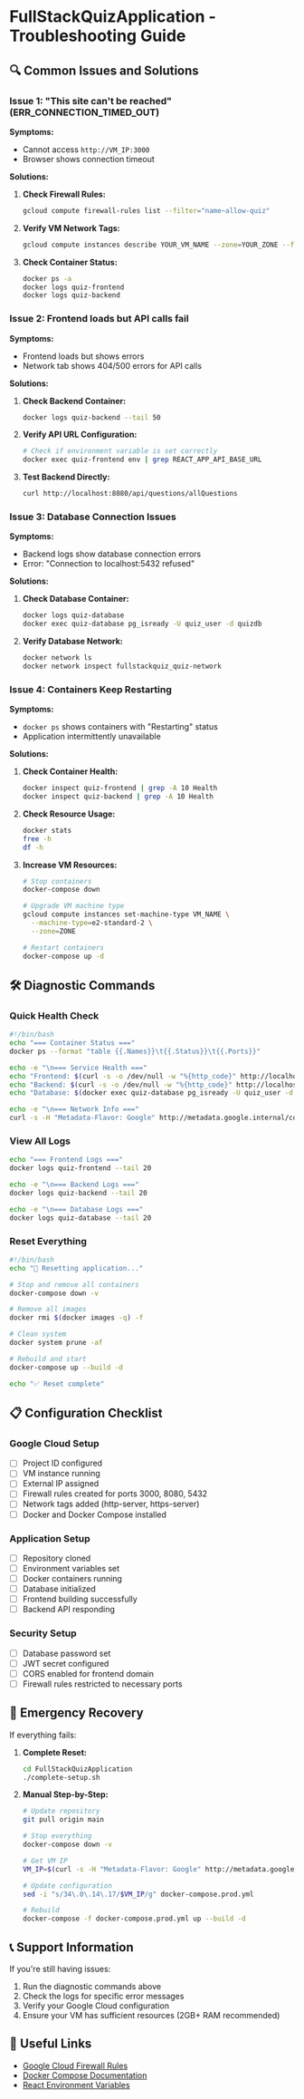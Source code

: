 # FullStackQuizApplication - Troubleshooting Guide

## 🔍 Common Issues and Solutions

### Issue 1: "This site can't be reached" (ERR_CONNECTION_TIMED_OUT)

**Symptoms:**
- Cannot access `http://VM_IP:3000` 
- Browser shows connection timeout

**Solutions:**
1. **Check Firewall Rules:**
   ```bash
   gcloud compute firewall-rules list --filter="name~allow-quiz"
   ```

2. **Verify VM Network Tags:**
   ```bash
   gcloud compute instances describe YOUR_VM_NAME --zone=YOUR_ZONE --format="get(tags.items)"
   ```

3. **Check Container Status:**
   ```bash
   docker ps -a
   docker logs quiz-frontend
   docker logs quiz-backend
   ```

### Issue 2: Frontend loads but API calls fail

**Symptoms:**
- Frontend loads but shows errors
- Network tab shows 404/500 errors for API calls

**Solutions:**
1. **Check Backend Container:**
   ```bash
   docker logs quiz-backend --tail 50
   ```

2. **Verify API URL Configuration:**
   ```bash
   # Check if environment variable is set correctly
   docker exec quiz-frontend env | grep REACT_APP_API_BASE_URL
   ```

3. **Test Backend Directly:**
   ```bash
   curl http://localhost:8080/api/questions/allQuestions
   ```

### Issue 3: Database Connection Issues

**Symptoms:**
- Backend logs show database connection errors
- Error: "Connection to localhost:5432 refused"

**Solutions:**
1. **Check Database Container:**
   ```bash
   docker logs quiz-database
   docker exec quiz-database pg_isready -U quiz_user -d quizdb
   ```

2. **Verify Database Network:**
   ```bash
   docker network ls
   docker network inspect fullstackquiz_quiz-network
   ```

### Issue 4: Containers Keep Restarting

**Symptoms:**
- `docker ps` shows containers with "Restarting" status
- Application intermittently unavailable

**Solutions:**
1. **Check Container Health:**
   ```bash
   docker inspect quiz-frontend | grep -A 10 Health
   docker inspect quiz-backend | grep -A 10 Health
   ```

2. **Check Resource Usage:**
   ```bash
   docker stats
   free -h
   df -h
   ```

3. **Increase VM Resources:**
   ```bash
   # Stop containers
   docker-compose down
   
   # Upgrade VM machine type
   gcloud compute instances set-machine-type VM_NAME \
     --machine-type=e2-standard-2 \
     --zone=ZONE
   
   # Restart containers
   docker-compose up -d
   ```

## 🛠️ Diagnostic Commands

### Quick Health Check
```bash
#!/bin/bash
echo "=== Container Status ==="
docker ps --format "table {{.Names}}\t{{.Status}}\t{{.Ports}}"

echo -e "\n=== Service Health ==="
echo "Frontend: $(curl -s -o /dev/null -w "%{http_code}" http://localhost:3000)"
echo "Backend: $(curl -s -o /dev/null -w "%{http_code}" http://localhost:8080/api/questions/allQuestions)"
echo "Database: $(docker exec quiz-database pg_isready -U quiz_user -d quizdb && echo "OK" || echo "FAIL")"

echo -e "\n=== Network Info ==="
curl -s -H "Metadata-Flavor: Google" http://metadata.google.internal/computeMetadata/v1/instance/network-interfaces/0/access-configs/0/external-ip
```

### View All Logs
```bash
echo "=== Frontend Logs ==="
docker logs quiz-frontend --tail 20

echo -e "\n=== Backend Logs ==="
docker logs quiz-backend --tail 20

echo -e "\n=== Database Logs ==="
docker logs quiz-database --tail 20
```

### Reset Everything
```bash
#!/bin/bash
echo "🔄 Resetting application..."

# Stop and remove all containers
docker-compose down -v

# Remove all images
docker rmi $(docker images -q) -f

# Clean system
docker system prune -af

# Rebuild and start
docker-compose up --build -d

echo "✅ Reset complete"
```

## 📋 Configuration Checklist

### Google Cloud Setup
- [ ] Project ID configured
- [ ] VM instance running
- [ ] External IP assigned
- [ ] Firewall rules created for ports 3000, 8080, 5432
- [ ] Network tags added (http-server, https-server)
- [ ] Docker and Docker Compose installed

### Application Setup
- [ ] Repository cloned
- [ ] Environment variables set
- [ ] Docker containers running
- [ ] Database initialized
- [ ] Frontend building successfully
- [ ] Backend API responding

### Security Setup
- [ ] Database password set
- [ ] JWT secret configured
- [ ] CORS enabled for frontend domain
- [ ] Firewall rules restricted to necessary ports

## 🚨 Emergency Recovery

If everything fails:

1. **Complete Reset:**
   ```bash
   cd FullStackQuizApplication
   ./complete-setup.sh
   ```

2. **Manual Step-by-Step:**
   ```bash
   # Update repository
   git pull origin main
   
   # Stop everything
   docker-compose down -v
   
   # Get VM IP
   VM_IP=$(curl -s -H "Metadata-Flavor: Google" http://metadata.google.internal/computeMetadata/v1/instance/network-interfaces/0/access-configs/0/external-ip)
   
   # Update configuration
   sed -i "s/34\.0\.14\.17/$VM_IP/g" docker-compose.prod.yml
   
   # Rebuild
   docker-compose -f docker-compose.prod.yml up --build -d
   ```

## 📞 Support Information

If you're still having issues:

1. Run the diagnostic commands above
2. Check the logs for specific error messages
3. Verify your Google Cloud configuration
4. Ensure your VM has sufficient resources (2GB+ RAM recommended)

## 🔗 Useful Links

- [Google Cloud Firewall Rules](https://cloud.google.com/vpc/docs/firewalls)
- [Docker Compose Documentation](https://docs.docker.com/compose/)
- [React Environment Variables](https://create-react-app.dev/docs/adding-custom-environment-variables/)
